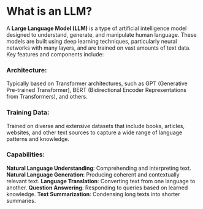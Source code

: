 # What is an LLM?

A **Large Language Model (LLM)** is a type of artificial intelligence model designed to understand, generate, and manipulate human language. These models are built using deep learning techniques, particularly neural networks with many layers, and are trained on vast amounts of text data. Key features and components include:

### Architecture:
Typically based on Transformer architectures, such as GPT (Generative Pre-trained Transformer), BERT (Bidirectional Encoder Representations from Transformers), and others.

### Training Data:
Trained on diverse and extensive datasets that include books, articles, websites, and other text sources to capture a wide range of language patterns and knowledge.

### Capabilities:
**Natural Language Understanding**: Comprehending and interpreting text.
**Natural Language Generation**: Producing coherent and contextually relevant text.
**Language Translation**: Converting text from one language to another.
**Question Answering**: Responding to queries based on learned knowledge.
**Text Summarization**: Condensing long texts into shorter summaries.
